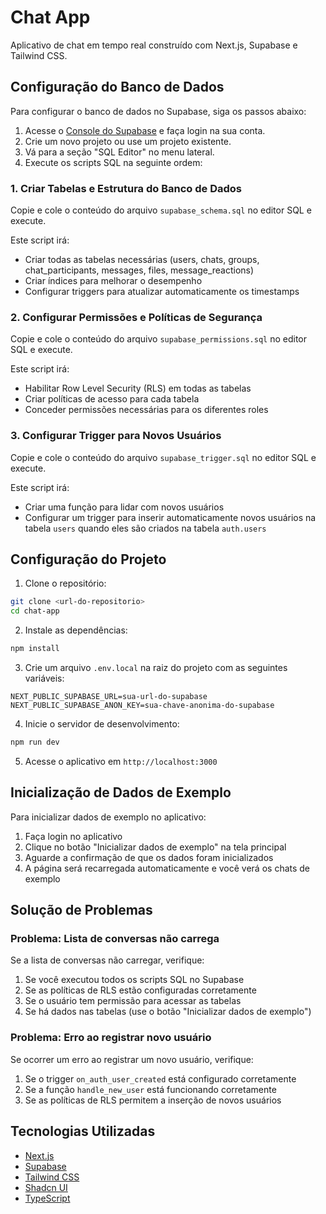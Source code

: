 # Chat App

Aplicativo de chat em tempo real construído com Next.js, Supabase e Tailwind CSS.

## Configuração do Banco de Dados

Para configurar o banco de dados no Supabase, siga os passos abaixo:

1. Acesse o [Console do Supabase](https://app.supabase.io/) e faça login na sua conta.
2. Crie um novo projeto ou use um projeto existente.
3. Vá para a seção "SQL Editor" no menu lateral.
4. Execute os scripts SQL na seguinte ordem:

### 1. Criar Tabelas e Estrutura do Banco de Dados

Copie e cole o conteúdo do arquivo `supabase_schema.sql` no editor SQL e execute.

Este script irá:
- Criar todas as tabelas necessárias (users, chats, groups, chat_participants, messages, files, message_reactions)
- Criar índices para melhorar o desempenho
- Configurar triggers para atualizar automaticamente os timestamps

### 2. Configurar Permissões e Políticas de Segurança

Copie e cole o conteúdo do arquivo `supabase_permissions.sql` no editor SQL e execute.

Este script irá:
- Habilitar Row Level Security (RLS) em todas as tabelas
- Criar políticas de acesso para cada tabela
- Conceder permissões necessárias para os diferentes roles

### 3. Configurar Trigger para Novos Usuários

Copie e cole o conteúdo do arquivo `supabase_trigger.sql` no editor SQL e execute.

Este script irá:
- Criar uma função para lidar com novos usuários
- Configurar um trigger para inserir automaticamente novos usuários na tabela `users` quando eles são criados na tabela `auth.users`

## Configuração do Projeto

1. Clone o repositório:
```bash
git clone <url-do-repositorio>
cd chat-app
```

2. Instale as dependências:
```bash
npm install
```

3. Crie um arquivo `.env.local` na raiz do projeto com as seguintes variáveis:
```
NEXT_PUBLIC_SUPABASE_URL=sua-url-do-supabase
NEXT_PUBLIC_SUPABASE_ANON_KEY=sua-chave-anonima-do-supabase
```

4. Inicie o servidor de desenvolvimento:
```bash
npm run dev
```

5. Acesse o aplicativo em `http://localhost:3000`

## Inicialização de Dados de Exemplo

Para inicializar dados de exemplo no aplicativo:

1. Faça login no aplicativo
2. Clique no botão "Inicializar dados de exemplo" na tela principal
3. Aguarde a confirmação de que os dados foram inicializados
4. A página será recarregada automaticamente e você verá os chats de exemplo

## Solução de Problemas

### Problema: Lista de conversas não carrega

Se a lista de conversas não carregar, verifique:

1. Se você executou todos os scripts SQL no Supabase
2. Se as políticas de RLS estão configuradas corretamente
3. Se o usuário tem permissão para acessar as tabelas
4. Se há dados nas tabelas (use o botão "Inicializar dados de exemplo")

### Problema: Erro ao registrar novo usuário

Se ocorrer um erro ao registrar um novo usuário, verifique:

1. Se o trigger `on_auth_user_created` está configurado corretamente
2. Se a função `handle_new_user` está funcionando corretamente
3. Se as políticas de RLS permitem a inserção de novos usuários

## Tecnologias Utilizadas

- [Next.js](https://nextjs.org/)
- [Supabase](https://supabase.io/)
- [Tailwind CSS](https://tailwindcss.com/)
- [Shadcn UI](https://ui.shadcn.com/)
- [TypeScript](https://www.typescriptlang.org/)
